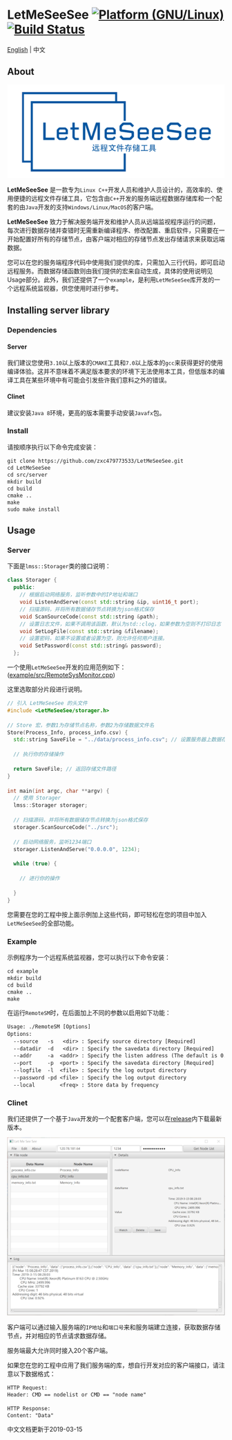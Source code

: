 # LetMeSeeSee <a href="http://www.kernel.org"><img alt="Platform (GNU/Linux)" src="https://img.shields.io/badge/platform-GNU/Linux-blue.svg"></a> [![Build Status](https://travis-ci.com/zxc479773533/LetMeSeeSee.svg?token=5zDzDfTUA9XfQtccPmCX&branch=master)](https://travis-ci.com/zxc479773533/LetMeSeeSee)

[English](https://github.com/zxc479773533/LetMeSeeSee) | 中文

## About

<div align="center">
  <img src="img/LetMeSeeSee.png">
</div>

**LetMeSeeSee** 是一款专为`Linux C++`开发人员和维护人员设计的，高效率的、使用便捷的远程文件存储工具，它包含由`C++`开发的服务端远程数据存储库和一个配套的由`Java`开发的支持`Windows/Linux/MacOS`的客户端。

**LetMeSeeSee** 致力于解决服务端开发和维护人员从远端监视程序运行的问题，每次进行数据存储并查错时无需重新编译程序、修改配置、重启软件，只需要在一开始配置好所有的存储节点，由客户端对相应的存储节点发出存储请求来获取远端数据。

您可以在您的服务端程序代码中使用我们提供的库，只需加入三行代码，即可启动远程服务。而数据存储函数则由我们提供的宏来自动生成，具体的使用说明见Usage部分。此外，我们还提供了一个`example`，是利用`LetMeSeeSee`库开发的一个远程系统监视器，供您使用时进行参考。

## Installing server library

### Dependencies

#### Server

我们建议您使用`3.10`以上版本的`CMAKE`工具和`7.0`以上版本的`gcc`来获得更好的使用编译体验。这并不意味着不满足版本要求的环境下无法使用本工具，但低版本的编译工具在某些环境中有可能会引发些许我们意料之外的错误。

#### Clinet

建议安装`Java 8`环境，更高的版本需要手动安装`Javafx`包。

### Install

请按顺序执行以下命令完成安装：

```shell
git clone https://github.com/zxc479773533/LetMeSeeSee.git
cd LetMeSeeSee
cd src/server
mkdir build
cd build
cmake ..
make
sudo make install
```

## Usage

### Server

下面是`lmss::Storager`类的接口说明：

```c++
class Storager {
  public:
    // 根据启动网络服务，监听参数中的IP地址和端口
    void ListenAndServe(const std::string &ip, uint16_t port);
    // 扫描源码，并将所有数据储存节点转换为json格式保存
    void ScanSourceCode(const std::string &path);
    // 设置日志文件，如果不调用该函数，默认为std::clog，如果参数为空则不打印日志
    void SetLogFile(const std::string &filename);
    // 设置密码，如果不设置或者设置为空，则允许任何用户连接。
    void SetPassword(const std::string& password);
  };
```

一个使用`LetMeSeeSee`开发的应用范例如下：([example/src/RemoteSysMonitor.cpp](example/src/RemoteSysMonitor.cpp))

这里选取部分片段进行说明。

```c++
// 引入 LetMeSeeSee 的头文件
#include <LetMeSeeSee/storager.h>

// Store 宏，参数1为存储节点名称，参数2为存储数据文件名
Store(Process_Info, process_info.csv) {
  std::string SaveFile = "../data/process_info.csv"; // 设置服务器上数据存储的路径

  // 执行你的存储操作

  return SaveFile; // 返回存储文件路径
}

int main(int argc, char **argv) {
  // 使用 Storager
  lmss::Storager storager;

  // 扫描源码，并将所有数据储存节点转换为json格式保存
  storager.ScanSourceCode("../src");

  // 启动网络服务，监听1234端口
  storager.ListenAndServe("0.0.0.0", 1234);

  while (true) {
  
    // 进行你的操作
  
  }
}
```

您需要在您的工程中按上面示例加上这些代码，即可轻松在您的项目中加入`LetMeSeeSee`的全部功能。

### Example

示例程序为一个远程系统监视器，您可以执行以下命令安装：

```shell
cd example
mkdir build
cd build
cmake ..
make
```

在运行`RemoteSM`时，在后面加上不同的参数以启用如下功能：

```txt
Usage: ./RemoteSM [Options]
Options:
  --source   -s   <dir> : Specify source directory [Required]
  --datadir  -d   <dir> : Specify the savedata directory [Required]
  --addr     -a  <addr> : Specify the listen address (The default is 0.0.0.0)
  --port     -p  <port> : Specify the savedata directory [Required]
  --logfile  -l  <file> : Specify the log output directory
  --password -pd <file> : Specify the log output directory
  --local        <freq> : Store data by frequency
```

### Clinet

我们还提供了一个基于`Java`开发的一个配套客户端，您可以在[release](https://github.com/zxc479773533/LetMeSeeSee/releases)内下载最新版本。

<div align="center">
  <img src="img/client.png">
</div>

客户端可以通过输入服务端的`IP地址`和`端口号`来和服务端建立连接，获取数据存储节点，并对相应的节点请求数据存储。

服务端最大允许同时接入20个客户端。

如果您在您的工程中应用了我们服务端的库，想自行开发对应的客户端接口，请注意以下数据格式：

```
HTTP Request:
Header: CMD == nodelist or CMD == "node name"

HTTP Response:
Content: "Data"
```

中文文档更新于2019-03-15